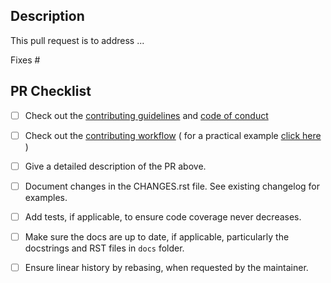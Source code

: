 ## Description
<!-- Provide a general description of what your pull request does.
Complete the following sentence and add relevant details as you see fit.
In addition please ensure that the pull request title is descriptive
and allows maintainers to infer the applicable subpackage(s). -->

This pull request is to address ...

<!-- If the pull request closes any open issues you can add this.
If you replace <Issue Number> with a number, GitHub will automatically link it.
If this pull request is unrelated to any issues, please remove
the following line. -->

Fixes #<Issue Number>


## PR Checklist

- [ ] Check out the [contributing guidelines](https://github.com/astropy/astropy/blob/main/CONTRIBUTING.md) and [code of conduct](https://github.com/astropy/astropy/blob/main/CODE_OF_CONDUCT.md)
- [ ] Check out the [contributing workflow](http://docs.astropy.org/en/latest/development/workflow/development_workflow.html) ( for a practical example [click here](https://docs.astropy.org/en/latest/development/workflow/git_edit_workflow_examples.html#astropy-fix-example) )

- [ ] Give a detailed description of the PR above.
- [ ] Document changes in the CHANGES.rst file. See existing changelog for examples.
- [ ] Add tests, if applicable, to ensure code coverage never decreases.
- [ ] Make sure the docs are up to date, if applicable, particularly the docstrings and RST files in `docs` folder.
- [ ] Ensure linear history by rebasing, when requested by the maintainer.
